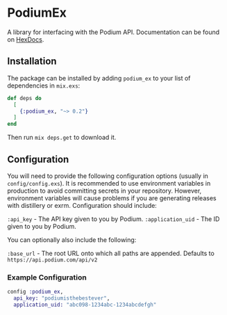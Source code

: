 # PodiumEx

A library for interfacing with the Podium API. Documentation can be found on [HexDocs](https://hexdocs.pm/podium_ex).

## Installation

The package can be installed by adding `podium_ex` to your list of dependencies in `mix.exs`:

```elixir
def deps do
  [
    {:podium_ex, "~> 0.2"}
  ]
end
```

Then run `mix deps.get` to download it.

## Configuration

You will need to provide the following configuration options (usually in `config/config.exs`). It is recommended to use environment variables in production to avoid committing secrets in your repository. However, environment variables will cause problems if you are generating releases with distillery or exrm. Configuration should include:

  `:api_key` - The API key given to you by Podium.
  `:application_uid` - The ID given to you by Podium.

You can optionally also include the following:

  `:base_url` - The root URL onto which all paths are appended. Defaults to `https://api.podium.com/api/v2`

### Example Configuration

```elixir
config :podium_ex,
  api_key: "podiumisthebestever",
  application_uid: "abc098-1234abc-1234abcdefgh"
```
